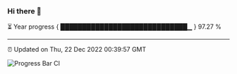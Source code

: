 ### Hi there 👋

⏳ Year progress { █████████████████████████████▁ } 97.27 %

---

⏰ Updated on Thu, 22 Dec 2022 00:39:57 GMT

![Progress Bar CI](https://github.com/Shyam-Makwana/GitHub-Actions-Demo/workflows/Progress%20Bar%20CI/badge.svg)
